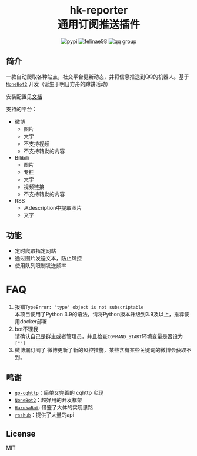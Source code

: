<div align="center">
<h1>hk-reporter </br>通用订阅推送插件</h1>



[![pypi](https://badgen.net/pypi/v/nonebot-hk-reporter)](https://pypi.org/project/nonebot-hk-reporter/)
[![felinae98](https://circleci.com/gh/felinae98/nonebot-hk-reporter.svg?style=shield)](https://circleci.com/gh/felinae98/nonebot-hk-reporter)
[![qq group](https://img.shields.io/badge/QQ%E7%BE%A4-868610060-orange )](https://qm.qq.com/cgi-bin/qm/qr?k=pXYMGB_e8b6so3QTqgeV6lkKDtEeYE4f&jump_from=webapi)

</div>

## 简介
一款自动爬取各种站点，社交平台更新动态，并将信息推送到QQ的机器人。基于 [`NoneBot2`](https://github.com/nonebot/nonebot2 ) 开发（诞生于明日方舟的蹲饼活动）

安装配置见[文档](https://nonebot-hk-reporter.vercel.app)

支持的平台：
* 微博
    * 图片
    * 文字
    * 不支持视频
    * 不支持转发的内容
* Bilibili
    * 图片
    * 专栏
    * 文字
    * 视频链接
    * 不支持转发的内容
* RSS
    * 从description中提取图片
    * 文字


## 功能
* 定时爬取指定网站
* 通过图片发送文本，防止风控
* 使用队列限制发送频率

# FAQ
1. 报错`TypeError: 'type' object is not subscriptable`  
    本项目使用了Python 3.9的语法，请将Python版本升级到3.9及以上，推荐使用docker部署
2. bot不理我  
    请确认自己是群主或者管理员，并且检查`COMMAND_START`环境变量是否设为`[""]`
3. 微博漏订阅了
    微博更新了新的风控措施，某些含有某些关键词的微博会获取不到。

## 鸣谢
* [`go-cqhttp`](https://github.com/Mrs4s/go-cqhttp)：简单又完善的 cqhttp 实现
* [`NoneBot2`](https://github.com/nonebot/nonebot2)：超好用的开发框架
* [`HarukaBot`](https://github.com/SK-415/HarukaBot/): 借鉴了大体的实现思路
* [`rsshub`](https://github.com/DIYgod/RSSHub)：提供了大量的api

## License
MIT

